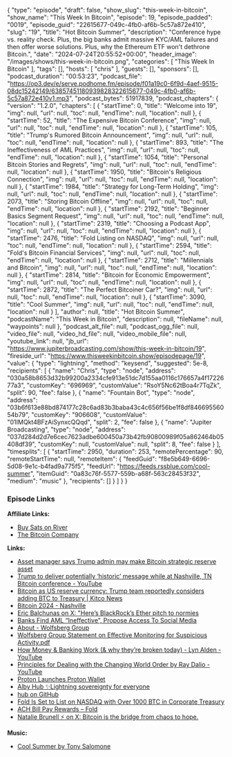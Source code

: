{
  "type": "episode",
  "draft": false,
  "show_slug": "this-week-in-bitcoin",
  "show_name": "This Week In Bitcoin",
  "episode": 19,
  "episode_padded": "0019",
  "episode_guid": "22615677-049c-4fb0-af6b-5c57a872e410",
  "slug": "19",
  "title": "Hot Bitcoin Summer",
  "description": "Conference hype vs. reality check. Plus, the big banks admit massive KYC/AML failures and then offer worse solutions. Plus, why the Ethereum ETF won't dethrone Bitcoin.",
  "date": "2024-07-24T20:55:52+00:00",
  "header_image": "/images/shows/this-week-in-bitcoin.png",
  "categories": [
    "This Week In Bitcoin"
  ],
  "tags": [],
  "hosts": [
    "chris"
  ],
  "guests": [],
  "sponsors": [],
  "podcast_duration": "00:53:23",
  "podcast_file": "https://op3.dev/e/serve.podhome.fm/episode/f01a19c0-6f9d-4aef-9515-08dc15242149/63857451180939828322615677-049c-4fb0-af6b-5c57a872e410v1.mp3",
  "podcast_bytes": 51917839,
  "podcast_chapters": {
    "version": "1.2.0",
    "chapters": [
      {
        "startTime": 0,
        "title": "Welcome into 19",
        "img": null,
        "url": null,
        "toc": null,
        "endTime": null,
        "location": null
      },
      {
        "startTime": 52,
        "title": "The Expensive Bitcoin Conference",
        "img": null,
        "url": null,
        "toc": null,
        "endTime": null,
        "location": null
      },
      {
        "startTime": 105,
        "title": "Trump's Rumored Bitcoin Announcement",
        "img": null,
        "url": null,
        "toc": null,
        "endTime": null,
        "location": null
      },
      {
        "startTime": 893,
        "title": "The Ineffectiveness of AML Practices",
        "img": null,
        "url": null,
        "toc": null,
        "endTime": null,
        "location": null
      },
      {
        "startTime": 1054,
        "title": "Personal Bitcoin Stories and Regrets",
        "img": null,
        "url": null,
        "toc": null,
        "endTime": null,
        "location": null
      },
      {
        "startTime": 1950,
        "title": "Bitcoin's Religious Connection",
        "img": null,
        "url": null,
        "toc": null,
        "endTime": null,
        "location": null
      },
      {
        "startTime": 1984,
        "title": "Strategy for Long-Term Holding",
        "img": null,
        "url": null,
        "toc": null,
        "endTime": null,
        "location": null
      },
      {
        "startTime": 2073,
        "title": "Storing Bitcoin Offline",
        "img": null,
        "url": null,
        "toc": null,
        "endTime": null,
        "location": null
      },
      {
        "startTime": 2192,
        "title": "Beginner Basics Segment Request",
        "img": null,
        "url": null,
        "toc": null,
        "endTime": null,
        "location": null
      },
      {
        "startTime": 2319,
        "title": "Choosing a Podcast App",
        "img": null,
        "url": null,
        "toc": null,
        "endTime": null,
        "location": null
      },
      {
        "startTime": 2476,
        "title": "Fold Listing on NASDAQ",
        "img": null,
        "url": null,
        "toc": null,
        "endTime": null,
        "location": null
      },
      {
        "startTime": 2594,
        "title": "Fold's Bitcoin Financial Services",
        "img": null,
        "url": null,
        "toc": null,
        "endTime": null,
        "location": null
      },
      {
        "startTime": 2712,
        "title": "Millennials and Bitcoin",
        "img": null,
        "url": null,
        "toc": null,
        "endTime": null,
        "location": null
      },
      {
        "startTime": 2814,
        "title": "Bitcoin for Economic Empowerment",
        "img": null,
        "url": null,
        "toc": null,
        "endTime": null,
        "location": null
      },
      {
        "startTime": 2872,
        "title": "The Perfect Bitcoiner Car?",
        "img": null,
        "url": null,
        "toc": null,
        "endTime": null,
        "location": null
      },
      {
        "startTime": 3090,
        "title": "Cool Summer",
        "img": null,
        "url": null,
        "toc": null,
        "endTime": null,
        "location": null
      }
    ],
    "author": null,
    "title": "Hot Bitcoin Summer",
    "podcastName": "This Week in Bitcoin",
    "description": null,
    "fileName": null,
    "waypoints": null
  },
  "podcast_alt_file": null,
  "podcast_ogg_file": null,
  "video_file": null,
  "video_hd_file": null,
  "video_mobile_file": null,
  "youtube_link": null,
  "jb_url": "https://www.jupiterbroadcasting.com/show/this-week-in-bitcoin/19",
  "fireside_url": "https://www.thisweekinbitcoin.show/episodepage/19",
  "value": {
    "type": "lightning",
    "method": "keysend",
    "suggested": 5e-8,
    "recipients": [
      {
        "name": "Chris",
        "type": "node",
        "address": "030a58b8653d32b99200a2334cfe913e51dc7d155aa0116c176657a4f1722677a3",
        "customKey": "696969",
        "customValue": "RsoY5Nc62tBoa4r7TqZk",
        "split": 90,
        "fee": false
      },
      {
        "name": "Fountain Bot",
        "type": "node",
        "address": "03b6f613e88bd874177c28c6ad83b3baba43c4c656f56be1f8df84669556054b79",
        "customKey": "906608",
        "customValue": "01IMQkt4BFzAiSynxcQQqd",
        "split": 2,
        "fee": false
      },
      {
        "name": "Jupiter Broadcasting",
        "type": "node",
        "address": "037d284d2d7e6cec7623adbe600450a73b42fb90800989f05a862464b05408df39",
        "customKey": null,
        "customValue": null,
        "split": 8,
        "fee": false
      }
    ],
    "timesplits": [
      {
        "startTime": 2950,
        "duration": 253,
        "remotePercentage": 90,
        "remoteStartTime": null,
        "remoteItem": {
          "feedGuid": "f8e5b649-6696-5d08-9e1c-b4fad9a775f5",
          "feedUrl": "https://feeds.rssblue.com/cool-summer",
          "itemGuid": "0a83c76f-5577-559b-a68f-563c28453f32",
          "medium": "music"
        },
        "recipients": []
      }
    ]
  }
}


### Episode Links

**Affiliate Links:**

* [Buy Sats on River](https://river.com/signup?r=3CT4V56E)
* [The Bitcoin Company](https://app.thebitcoincompany.com/signup?ref=UNPLUGGED)
  
**Links:**

* [Asset manager says Trump admin may make Bitcoin strategic reserve asset](https://cointelegraph.com/news/asset-manager-trump-admin-bitcoin-strategic-reserve-asset)
* [Trump to deliver potentially ‘historic’ message while at Nashville, TN Bitcoin conference - YouTube](https://www.youtube.com/watch?v=HIdKyua7EEg)
* [Bitcoin as US reserve currency: Trump team reportedly considers adding BTC to Treasury | Kitco News](https://kitco.com/news/article/2024-07-19/bitcoin-us-reserve-currency-trump-team-reportedly-considers-adding-btc)
* [Bitcoin 2024 - Nashville](https://b.tc/conference/2024)
* [Eric Balchunas on X: "Here’s BlackRock’s Ether pitch to normies](https://x.com/ericbalchunas/status/1815525501152178615?s=12&t=E9EIlRX-vHxbQ8g23lQU3A)
* [Banks Find AML “Ineffective”, Propose Access To Social Media](https://www.therage.co/banks-aml-inefficient-access-to-social-media/)
* [About - Wolfsberg Group](https://wolfsberg-group.org/about/)
* [Wolfsberg Group Statement on Effective Monitoring for Suspicious Activity.pdf](https://db.wolfsberg-group.org/assets/e3d83d2f-fad9-46d2-b5a9-3cf4e932f53f/Wolfsberg%20Group%20Statement%20on%20Effective%20Monitoring%20for%20Suspicious%20Activity.pdf?ref=therage.co)
* [How Money & Banking Work (& why they’re broken today) - Lyn Alden - YouTube](https://www.youtube.com/watch?v=jk_HWmmwiAs)
* [Principles for Dealing with the Changing World Order by Ray Dalio - YouTube](https://www.youtube.com/watch?v=xguam0TKMw8&t=6s)
* [Proton Launches Proton Wallet ](https://proton.me/blog/proton-wallet-launch)
* [Alby Hub ✨Lightning sovereignty for everyone](https://blog.getalby.com/what-is-alby-hub/)
* [hub on GitHub](https://github.com/getAlby/hub)
* [Fold Is Set to List on NASDAQ with Over 1000 BTC in Corporate Treasury](https://www.nobsbitcoin.com/fold-is-set-to-list-on-nasdaq-with-over-1000-btc-in-corporate-treasury/)
* [ACH Bill Pay Rewards – Fold](https://support.foldapp.com/hc/en-us/articles/27484681226267-ACH-Bill-Pay-Rewards?ref=blog.foldapp.com)
* [Natalie Brunell ⚡️ on X: Bitcoin is the bridge from chaos to hope.](https://x.com/natbrunell/status/1811847045550080489)
  
**Music:**

* [Cool Summer by Tony Salomone](https://podcastindex.org/podcast/6960746?episode=24897318548)


